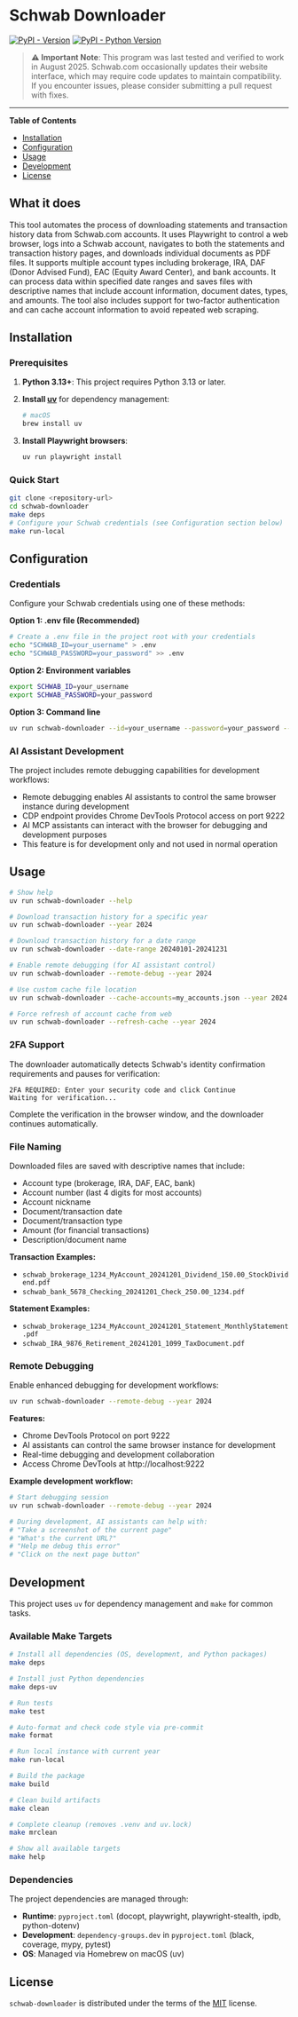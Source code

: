# Schwab Downloader

[![PyPI - Version](https://img.shields.io/pypi/v/schwab-downloader.svg)](https://pypi.org/project/schwab-downloader)
[![PyPI - Python Version](https://img.shields.io/pypi/pyversions/schwab-downloader.svg)](https://pypi.org/project/schwab-downloader)

> **⚠️ Important Note**: This program was last tested and verified to work in August 2025. Schwab.com occasionally updates their website interface, which may require code updates to maintain compatibility. If you encounter issues, please consider submitting a pull request with fixes.

-----

**Table of Contents**

- [Installation](#installation)
- [Configuration](#configuration)
- [Usage](#usage)
- [Development](#development)
- [License](#license)

## What it does

This tool automates the process of downloading statements and transaction history data from Schwab.com accounts. It uses Playwright to control a web browser, logs into a Schwab account, navigates to both the statements and transaction history pages, and downloads individual documents as PDF files. It supports multiple account types including brokerage, IRA, DAF (Donor Advised Fund), EAC (Equity Award Center), and bank accounts. It can process data within specified date ranges and saves files with descriptive names that include account information, document dates, types, and amounts. The tool also includes support for two-factor authentication and can cache account information to avoid repeated web scraping.

## Installation

### Prerequisites

1. **Python 3.13+**: This project requires Python 3.13 or later.

2. **Install [uv](https://docs.astral.sh/uv/)** for dependency management:
   ```bash
   # macOS
   brew install uv
   ```

3. **Install Playwright browsers**:
   ```bash
   uv run playwright install
   ```

### Quick Start

```bash
git clone <repository-url>
cd schwab-downloader
make deps
# Configure your Schwab credentials (see Configuration section below)
make run-local
```

## Configuration

### Credentials

Configure your Schwab credentials using one of these methods:

**Option 1: .env file (Recommended)**
```bash
# Create a .env file in the project root with your credentials
echo "SCHWAB_ID=your_username" > .env
echo "SCHWAB_PASSWORD=your_password" >> .env
```

**Option 2: Environment variables**
```bash
export SCHWAB_ID=your_username
export SCHWAB_PASSWORD=your_password
```

**Option 3: Command line**
```bash
uv run schwab-downloader --id=your_username --password=your_password --year 2024
```

### AI Assistant Development

The project includes remote debugging capabilities for development workflows:
- Remote debugging enables AI assistants to control the same browser instance during development
- CDP endpoint provides Chrome DevTools Protocol access on port 9222
- AI MCP assistants can interact with the browser for debugging and development purposes
- This feature is for development only and not used in normal operation

## Usage

```bash
# Show help
uv run schwab-downloader --help

# Download transaction history for a specific year
uv run schwab-downloader --year 2024

# Download transaction history for a date range
uv run schwab-downloader --date-range 20240101-20241231

# Enable remote debugging (for AI assistant control)
uv run schwab-downloader --remote-debug --year 2024

# Use custom cache file location
uv run schwab-downloader --cache-accounts=my_accounts.json --year 2024

# Force refresh of account cache from web
uv run schwab-downloader --refresh-cache --year 2024
```

### 2FA Support

The downloader automatically detects Schwab's identity confirmation requirements and pauses for verification:

```
2FA REQUIRED: Enter your security code and click Continue
Waiting for verification...
```

Complete the verification in the browser window, and the downloader continues automatically.

### File Naming

Downloaded files are saved with descriptive names that include:
- Account type (brokerage, IRA, DAF, EAC, bank)
- Account number (last 4 digits for most accounts)
- Account nickname
- Document/transaction date
- Document/transaction type
- Amount (for financial transactions)
- Description/document name

**Transaction Examples:**
- `schwab_brokerage_1234_MyAccount_20241201_Dividend_150.00_StockDividend.pdf`
- `schwab_bank_5678_Checking_20241201_Check_250.00_1234.pdf`

**Statement Examples:**
- `schwab_brokerage_1234_MyAccount_20241201_Statement_MonthlyStatement.pdf`
- `schwab_IRA_9876_Retirement_20241201_1099_TaxDocument.pdf`

### Remote Debugging

Enable enhanced debugging for development workflows:

```bash
uv run schwab-downloader --remote-debug --year 2024
```

**Features:**
- Chrome DevTools Protocol on port 9222
- AI assistants can control the same browser instance for development
- Real-time debugging and development collaboration
- Access Chrome DevTools at http://localhost:9222

**Example development workflow:**
```bash
# Start debugging session
uv run schwab-downloader --remote-debug --year 2024

# During development, AI assistants can help with:
# "Take a screenshot of the current page"
# "What's the current URL?"
# "Help me debug this error"
# "Click on the next page button"
```

## Development

This project uses `uv` for dependency management and `make` for common tasks.

### Available Make Targets

```bash
# Install all dependencies (OS, development, and Python packages)
make deps

# Install just Python dependencies
make deps-uv

# Run tests
make test

# Auto-format and check code style via pre-commit
make format

# Run local instance with current year
make run-local

# Build the package
make build

# Clean build artifacts
make clean

# Complete cleanup (removes .venv and uv.lock)
make mrclean

# Show all available targets
make help
```

### Dependencies

The project dependencies are managed through:
- **Runtime**: `pyproject.toml` (docopt, playwright, playwright-stealth, ipdb, python-dotenv)
- **Development**: `dependency-groups.dev` in `pyproject.toml` (black, coverage, mypy, pytest)
- **OS**: Managed via Homebrew on macOS (uv)

## License

`schwab-downloader` is distributed under the terms of the [MIT](https://spdx.org/licenses/MIT.html) license.
